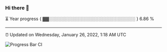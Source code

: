 ### Hi there 👋

⏳ Year progress { ▓▓░░░░░░░░░░░░░░░░░░░░░░░░░░░░ } 6.86 %

---

⏰ Updated on Wednesday, January 26, 2022, 1:18 AM UTC

![Progress Bar CI](https://github.com/arthurbuhl/arthurbuhl/workflows/Progress%20Bar%20CI/badge.svg)
